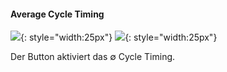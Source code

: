 #### Average Cycle Timing

![](Bilder/Taktzeit-Diagramm.86f7b847.svg){: style="width:25px"}
![](Bilder/Taktzeit-Diagramm_inaktiv.c08e63cc.svg){: style="width:25px"}

Der Button aktiviert das ∅ Cycle Timing.
